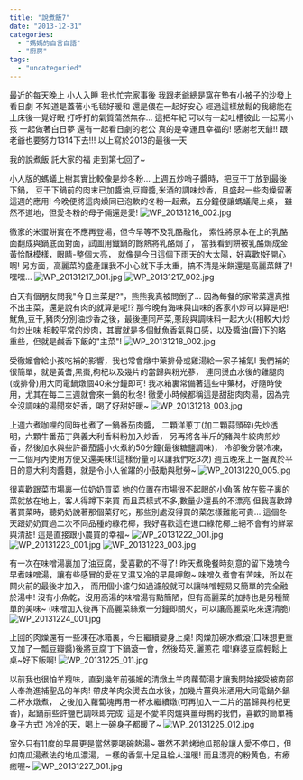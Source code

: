 ```yaml
---
title: "說煮飯7"
date: "2013-12-31"
categories: 
  - "媽媽的自言自語"
  - "廚房"
tags: 
  - "uncategoried"
---
```


最近的每天晚上 小人入睡 我也忙完家事後 我跟老爺總是窩在墊有小被子的沙發上看日劇 不知道是蓋著小毛毯好暖和 還是偎在一起好安心 經過這樣放鬆的我總能在上床後一覺好眠 打呼打的氣質蕩然無存... 這把年紀 可以有一起吐槽彼此 一起罵小孩 一起做著白日夢 還有一起看日劇的老公 真的是幸運且幸福的! 感謝老天爺!! 跟老爺也要努力1314下去!!! 以上寫於2013的最後一天

我的說煮飯 託大家的福 走到第七回了~

小人版的螞蟻上樹其實比較像是炒冬粉... 上週五炒哨子醬時，把豆干丁放到最後下鍋， 豆干下鍋前的肉末已加醬油,豆瓣醬,米酒的調味炒香，且盛起一些肉燥留著這週的應用! 今晚便將這肉燥同已泡軟的冬粉一起煮，五分鐘便讓螞蟻爬上桌， 雖然不道地，但愛冬粉的母子倆還是愛! ![WP_20131216_002.jpg](images/11577821253_ffd39348a7.jpg)

徹家的米蛋餅實在不應再登場，但今早等不及乳酪融化， 索性將原本在上的乳酪面翻成與鍋底面對面，試圖用鐡鍋的餘熱將乳酪焗了， 當我看到餅被乳酪焗成金黃恰酥模樣，眼睛-整個大亮， 就像是今日這個下雨天的大太陽，好喜歡!好開心啊! 另方面，高麗菜的盛產讓我不小心就下手太重，搞不清是米餅還是高麗菜餅了!嘿嘿... ![WP_20131217_001.jpg](images/11577600855_c830a36572.jpg) ![WP_20131217_002.jpg](images/11578396226_39ba950190.jpg)  

白天有個朋友問我"今日主菜是?"，熊熊我真被問倒了... 因為每餐的家常菜還真推不出主菜，還是說有肉的就算是呢!? 那今晚有海味與山味的客家小炒可以算是吧! 魷魚,豆干,豬肉分別油炒香之後，最後連同芹菜,蔥段與調味料一起大火(相較大)炒勻炒出味 相較平常的炒肉，其實就是多個魷魚香氣與口感，以及醬油(膏)下的略重些，但就是鹹香下飯的"主菜"! ![WP_20131218_002.jpg](images/11577823573_f4190d4bb9.jpg) 

受徹嬤會給小孩吃補的影響，我也常會燉中藥排骨或雞湯給一家子補氣! 我們補的很簡單，就是黃耆,黑棗,枸杞以及幾片的當歸與粉光蔘， 連同燙血水後的雞腿肉(或排骨)用大同電鍋燉個40來分鐘即可! 我冰箱裏常備著這些中藥材，好隨時使用，尤其在每二三週就會來一鍋的秋冬! 徹愛小時候都稱這是甜甜肉肉湯，因為完全沒調味的湯聞來好香，喝了好甜好暖~ ![WP_20131218_003.jpg](images/11577938954_aafae28d46.jpg) 

上週六煮咖哩的同時也煮了一鍋番茄肉醬， 二顆洋蔥丁(加二顆蒜頭碎)先炒透明，六顆牛番茄丁與義大利香料粉加入炒香， 另再將各半斤的豬與牛絞肉煎炒香，然後加水與些許番茄醬小火煮約50分鐘(最後糖鹽調味)， 冷卻後分裝冷凍，一二個月內使用方便又還美味!(這樣份量可以讓我們吃3次) 週五晚來上ㄧ盤異於平日的意大利肉醬麵，就是令小人雀躍的小鼓勵與慰勞~ ![WP_20131220_005.jpg](images/11577832823_a6f52d3ae3.jpg) 

很喜歡跟菜市場裏一位奶奶買菜 她的位置在市場很不起眼的小角落 放在籃子裏的菜就放在地上，客人得蹲下來買 而且菜樣式不多,數量少還長的不漂亮 但我喜歡蹲著買菜時，聽奶奶說著那個菜好吃，那些別處沒得買的菜怎樣難能可貴... 這個冬天跟奶奶買過二次不同品種的綠花椰，我好喜歡這在進口綠花椰上絕不會有的鮮翠與清甜! 這是直接跟小農買的幸福~ ![WP_20131222_001.jpg](images/11577833823_6a73c06ff0.jpg) ![WP_20131223_001.jpg](images/11578408356_980eaf51af.jpg) ![WP_20131223_003.jpg](images/11577614255_436ab888e1.jpg)   

有一次在味噌湯裏加了油豆腐，愛喜歡的不得了! 昨天煮晚餐時刻意的留下幾塊今早煮味噌湯，讓有些感冒的愛在又濕又冷的早晨呷飽~ 味噌久煮會有苦味，所以在闗火前的最後才加入， 而用個小濾勺如過濾般就可以讓味噌輕易又簡單的完全融於湯中! 沒有小魚乾，沒用高湯的味噌湯有點簡陋，但有高麗菜的加持也是另種簡單的美味~ (味噌加入後再下高麗菜絲煮一分鐘即關火，可以讓高麗菜吃來還清脆) ![WP_20131224_001.jpg](images/11578410346_36f6042607.jpg) 

上回的肉燥還有一些凍在冰箱裏，今日繼續變身上桌! 肉燥加碗水煮滾(口味想更重又加了一瓢豆瓣醬)後將豆腐丁下鍋滾一會，然後芶芡,灑蔥花 噹!麻婆豆腐輕鬆上桌~好下飯啊! ![WP_20131225_011.jpg](images/11577621695_5aa8f0c85b.jpg) 

以前我也很怕羊羶味，直到幾年前張嬤的清燉土羊肉蘿蔔湯才讓我開始接受被南部人奉為進補聖品的羊肉! 帶皮羊肉汆燙去血水後，加幾片薑與米酒用大同電鍋外鍋二杯水燉煮， 之後加入蘿蔔塊再用一杯水繼續燉(可再加入一二片的當歸與枸杞更香)，起鍋前些許鹽巴調味即完成! 這是不愛羊肉爐與薑母鴨的我們，喜歡的簡單補身子方式! 冷冷的天，喝上一碗身子都暖了~ ![WP_20131225_012.jpg](images/11577622525_431326c11c.jpg) 

室外只有11度的早晨更是當然要喝碗熱湯~ 雖然不若烤地瓜那般讓人愛不停口，但如南瓜湯煮法的地瓜濃湯，ㄧ樣的香氣十足且給人溫暖! 而且漂亮的粉黄色，有療癒喔~ ![WP_20131227_001.jpg](images/11577850553_ce0321caf8.jpg)
